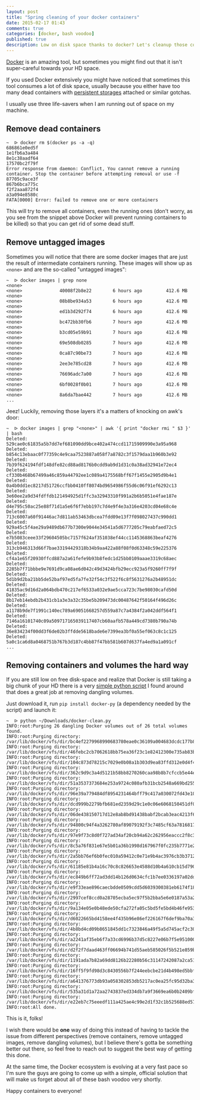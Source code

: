 ```yaml
---
layout: post
title: "Spring cleaning of your docker containers"
date: 2015-02-17 01:43
comments: true
categories: [docker, bash voodoo]
published: true
description: Low on disk space thanks to docker? Let's cleanup those containers!
---
```


[Docker](https://www.docker.com/) is an amazing tool, but sometimes you
might find out that it isn't super-careful towards your HD space.

<!-- more -->

If you used Docker extensively you might
have noticed that sometimes this tool consumes
a lot of disk space, usually because you either
have too many dead containers with [persistent storages](https://docs.docker.com/userguide/dockervolumes/)
attached or similar gotchas.

I usually use three life-savers when I am running
out of space on my machine.

## Remove dead containers

```
~  ᐅ docker rm $(docker ps -a -q)
686861e0ed5f
1e1fb6a3a484
8e1c38aadf64
17570bc2f79f
Error response from daemon: Conflict, You cannot remove a running container. Stop the container before attempting removal or use -f
87705c9ace3f
867b6bca775c
f2f2aaa872f4
a3a094e8580c
FATA[0000] Error: failed to remove one or more containers
```

This will try to remove all containers, even the
running ones (don't worry, as you see from the snippet
above Docker will prevent running containers to be killed)
so that you can get rid of some dead stuff.

## Remove untagged images

Sometimes you will notice that there are some
docker images that are just the result of intermediate
containers running. These images will show up as `<none>`
and are the so-called "untagged images":

```
~  ᐅ docker images | grep none                                              
<none>                                                             <none>              40008f2b8e22        6 hours ago         412.6 MB
<none>                                                             <none>              08b8be934a53        6 hours ago         412.6 MB
<none>                                                             <none>              ed1b3d292f74        6 hours ago         412.6 MB
<none>                                                             <none>              bc472bb30fb6        7 hours ago         412.6 MB
<none>                                                             <none>              b3cd05e59b91        7 hours ago         412.6 MB
<none>                                                             <none>              69e508db0285        7 hours ago         412.6 MB
<none>                                                             <none>              0ca87c90be73        7 hours ago         412.6 MB
<none>                                                             <none>              2ee3e785cd28        7 hours ago         412.6 MB
<none>                                                             <none>              76696adc7a00        7 hours ago         412.6 MB
<none>                                                             <none>              6bf0028f0b01        7 hours ago         412.6 MB
<none>                                                             <none>              8a6da7bae442        7 hours ago         412.6 MB
...
```

Jeez! Luckily, removing those layers it's a matters
of knocking on awk's door:

```
~  ᐅ docker images | grep "<none>" | awk '{ print "docker rmi " $3 }' | bash                                                                               
Deleted: 529cae0c61835a5b7dd7ef681090dd9bce402a474ccd11715909990e3a95a968
Deleted: b854c13ebaac0f77359c4e9caa7523887a058f7a8782c3f1579daa1b960b3e92
Deleted: 7b39f624194fdf148dfe82cd88ad8176b0cdd9ab9d1d31c0a38ad32941e72ec4
Deleted: cf330b468b67499a46c859a44792ee1c089a4175568bff67f1455e2905d9b4e1
Deleted: 0a4b0dd1ec8217d51726ccfbb0410ff8074bd9654986f55d6c06f91ef6292c13
Deleted: 3e60ee2a9d34fdffdb121494925d1ffc3a32943310f991a2b6b5051e4fae187e
Deleted: d4e795c50ac25e88f71d1a5e6f6f7ebb197c7d4e9f4e3a316e4203cd04e68c4e
Deleted: 713c6007a60f91446ac7d811ab53463dbcea7fdd09e13f7f098027437c990dd1
Deleted: 929a45c5f4ae29a9489db677b7300e9044e34541a5d6777205c79eabfaed72c5
Deleted: e7b5083ceee33f29604505bc7157f624af351038ef44cc1145368863beaf4276
Deleted: 313cb946313d66f7bae33194429318b34b9aa422a88f08f0d63348c59e225376
Deleted: cf4a1e65f20930ffcd887a2a61fefe9b93b8fedc1d25bb0109aaae3319c68aec
Deleted: 2285b7f71bbbe9e7691d9ca08ae6d042c49d3424bfb29ecc923a5f9260ff7f9f
Deleted: 5d1b9d2ba21bb5de52baf97ed5fa7fe32f54c3f522f6c8f5631276a2b48951dc
Deleted: 41835ac9d16d2a064bdb470c217ef6533a032e9ae5cca723c7be98030cafd50d
Deleted: 8b17eb14ebdb2b431cb1a3e3a32c35be5b209473dc00487642f50164f496d26c
Deleted: a1178b9de7f1991c140ec789a69051668257d559a87c7a4384f2a042ddf564f1
Deleted: 7146a16101740c09a509717165039117407cb60aafb578a449cd7380b790a74b
Deleted: 36e834234f00dd3f6de02b3ffdde5618bade6e7399ea3bf0a55ef063c8c1c125
Deleted: 5a0c1ca6d8a0468751b767b3d187c4bb87f47bb581b607d637fa4ed9a1a091cf
...
```

## Removing containers and volumes the hard way

If you are still low on free disk-space and realize that
Docker is still taking a big chunk of your HD there is a
very [simple python script](https://github.com/dummymael/dotfiles/blob/1859a36afba2252f86a0a1ff8d5fb442e74b7a0e/tools/docker_clean_vfs.py) I found around
that does a great job at removing dangling volumes.

Just download it, run `pip install docker-py` (a dependency
needed by the script) and launch it:

```
~  ᐅ python ~/Downloads/docker-clean.py       
INFO:root:Purging 26 dangling Docker volumes out of 26 total volumes found.
INFO:root:Purging directory: /var/lib/docker/vfs/dir/bc4ef2279968990683780eae0c36109a004683dcdc177b83a8082e5d8bfa16b5
INFO:root:Purging directory: /var/lib/docker/vfs/dir/46febc2cb7062618bb75ea36f23c1e82412300e735ab83bdefb3970809b801b6
INFO:root:Purging directory: /var/lib/docker/vfs/dir/104c873d78215c7029e0b08a1b303d9ea83ffd312e0d4f45794095c1678180b7
INFO:root:Purging directory: /var/lib/docker/vfs/dir/362c9d9c3a4d5121b58bb8270260caa98b8b7cfccb5e44e1ed2e51afc69f5a14
INFO:root:Purging directory: /var/lib/docker/vfs/dir/51a3537373684e253a9724c080afb31bcb2548a669bd2559a69beda605de7fb5
INFO:root:Purging directory: /var/lib/docker/vfs/dir/96e39a779484df8954231464bff79c417a030072fd43e102f821a46ed37a470b
INFO:root:Purging directory: /var/lib/docker/vfs/dir/dcd999b2279bfb681ed2359d29c1e0c06e6068150451df010138a635f9c114bc
INFO:root:Purging directory: /var/lib/docker/vfs/dir/06de438150717d12e8ab8bd91438babf2bcab3eac4213f6dfc75cc517e9656db
INFO:root:Purging directory: /var/lib/docker/vfs/dir/94800c94f4a3262780af89079192f3c7485cf63a7816817d226233a0b09d9b57
INFO:root:Purging directory: /var/lib/docker/vfs/dir/97e9f73c8d0f727ad34af20cb94a62c262956eaccc2f8c30a46660e51ca38179
INFO:root:Purging directory: /var/lib/docker/vfs/dir/8c5a76f831e67e5b01a36b1998d167967f0fc235b7771e25045f68d017589da1
INFO:root:Purging directory: /var/lib/docker/vfs/dir/2a5bb76ef6b0fec010a59412c0e71e9b4ac3976cb3b37125f17137d6e8d609eb
INFO:root:Purging directory: /var/lib/docker/vfs/dir/61185e81b4a16c70c8c826653e4588d10b4a610cb15d7905b491db8b37e7a82e
INFO:root:Purging directory: /var/lib/docker/vfs/dir/ec849b6ff72ad3dd14b126d0634cfc1b7ee0336197a02dd6f366ecc5699af8ef
INFO:root:Purging directory: /var/lib/docker/vfs/dir/e9f33eae896caecbdde0509cdd5d6039300381eb6174f18721f4f6234c5ab4ae
INFO:root:Purging directory: /var/lib/docker/vfs/dir/2997cef8ccd0a28705ecba5ec97f5b2bba5e6e0187a53a27b74a3dc9f790af22
INFO:root:Purging directory: /var/lib/docker/vfs/dir/9a134e05e0b48ede50cfa272fa05c5bd5fe5bd4b46fe95391c8025f5fa85ccf8
INFO:root:Purging directory: /var/lib/docker/vfs/dir/d6022665bd4158ee4f435b96e86ef226167f6def9ba70a33b76da5e005597e68
INFO:root:Purging directory: /var/lib/docker/vfs/dir/4b8bd4cd09b8651845dd1c7323846a49f5a5d745acf2c307242426f94a649ce3
INFO:root:Purging directory: /var/lib/docker/vfs/dir/a2241af35eb6f7a33cd6996b37d5c8227e06b7f5e951000271fdddb9a9fd4a2a
INFO:root:Purging directory: /var/lib/docker/vfs/dir/d2f2f7daad463ff06694b741d55aeb585026f5b521e859b092e8d7f3907fe83a
INFO:root:Purging directory: /var/lib/docker/vfs/dir/1191ada7b82a69dd8126b22280b56c31147242087a2ca5170aa0862017e626f5
INFO:root:Purging directory: /var/lib/docker/vfs/dir/16ff5f9fd98d3c8430556b7f244eebcbe21d4b498ed5bbfc8017f6249dbc079d
INFO:root:Purging directory: /var/lib/docker/vfs/dir/a641376773db93a058302853db5217ac0ea25fc95d32ba3e62aa00231b779a43
INFO:root:Purging directory: /var/lib/docker/vfs/dir/535a31d1a72aa2743837ed334db7a9f3669ea6b0b2409bf98cbf3807b08bdaaf
INFO:root:Purging directory: /var/lib/docker/vfs/dir/e22eb7c75eeedf111a425ae4c99e2d1f32c1b525688ed570a15b2c993c4a32b3
INFO:root:All done.
```

This is it, folks!

I wish there would be **one** way of doing this
instead of having to tackle the issue from different perspectives
(remove containers, remove untagged images, remove dangling volumes),
but I believe there's gotta be something better out there, so feel
free to reach out to suggest the best way of getting this done.

At the same time, the Docker ecosystem is evolving at a very fast pace
so I'm sure the guys are going to come up with a simple, official
solution that will make us forget about all of these bash voodoo very shortly.

Happy containers to everyone!
